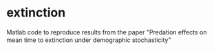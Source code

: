extinction
==========

Matlab code to reproduce results from the paper "Predation eﬀects on mean time to extinction under demographic stochasticity"